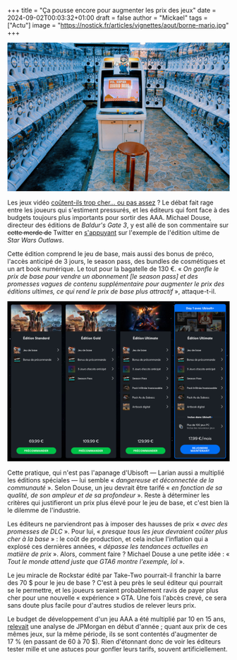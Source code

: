 +++
title = "Ça pousse encore pour augmenter les prix des jeux"
date = 2024-09-02T00:03:32+01:00
draft = false
author = "Mickael"
tags = ["Actu"]
image = "https://nostick.fr/articles/vignettes/aout/borne-mario.jpg"
+++

![Borne d'arcade Mario](borne-mario.jpg "© Rafael Hoyos Weht (Unsplash)") 

Les jeux vidéo [coûtent-ils trop cher… ou pas assez](https://nostick.fr/articles/2024/avril/1704-les-jeux-vidéo-coûtent-ils-vraiment-trop-cher-/) ? Le débat fait rage entre les joueurs qui s'estiment pressurés, et les éditeurs qui font face à des budgets toujours plus importants pour sortir des AAA. Michael Douse, directeur des éditions de *Baldur's Gate 3*, y est allé de son commentaire sur ~~cette merde de~~ Twitter en [s'appuyant](https://x.com/Cromwelp/status/1828077545100542195) sur l'exemple de l'édition ultime de *Star Wars Outlaws*.

Cette édition comprend le jeu de base, mais aussi des bonus de préco, l'accès anticipé de 3 jours, le season pass, des bundles de cosmétiques et un art book numérique. Le tout pour la bagatelle de 130 €. « *On gonfle le prix de base pour vendre un abonnement [le season pass] et des promesses vagues de contenu supplémentaire pour augmenter le prix des éditions ultimes, ce qui rend le prix de base plus attractif* », attaque-t-il.

![Star Wars Outlaws](StarWars.jpg "Les différentes éditions de Star Wars Outlaws") 

Cette pratique, qui n'est pas l'apanage d'Ubisoft — Larian aussi a multiplié les éditions spéciales — lui semble « *dangereuse et déconnectée de la communauté* ». Selon Douse, un jeu devrait être tarifé « *en fonction de sa qualité, de son ampleur et de sa profondeur* ». Reste à déterminer les critères qui justifieront un prix plus élevé pour le jeu de base, et c'est bien là le dilemme de l'industrie.

Les éditeurs ne parviendront pas à imposer des hausses de prix « *avec des promesses de DLC* ». Pour lui, « *presque tous les jeux devraient coûter plus cher à la base* » : le coût de production, et cela inclue l'inflation qui a explosé ces dernières années, « *dépasse les tendances actuelles en matière de prix* ». Alors, comment faire ? Michael Douse a une petite idée : « *Tout le monde attend juste que GTA6 montre l'exemple, lol* ».

Le jeu miracle de Rockstar édité par Take-Two pourrait-il franchir la barre des 70 $ pour le jeu de base ? C'est à peu près le seul éditeur qui pourrait se le permettre, et les joueurs seraient probablement ravis de payer plus cher pour une nouvelle « expérience » GTA. Une fois l'abcès crevé, ce sera sans doute plus facile pour d'autres studios de relever leurs prix.

Le budget de développement d'un jeu AAA a été multiplié par 10 en 15 ans, [relevait](https://www.ft.com/content/839654c9-f8a2-4e73-a9dd-76a5584f7d1d) une analyse de JPMorgan en début d'année ; quant aux prix de ces mêmes jeux, sur la même période, ils se sont contentés d'augmenter de 17 % (en passant de 60 à 70 $). Rien d'étonnant donc de voir les éditeurs tester mille et une astuces pour gonfler leurs tarifs, souvent artificiellement.